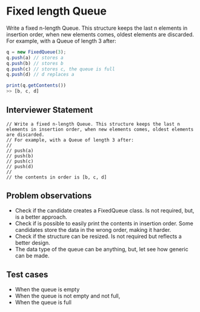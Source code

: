 # Fixed length Queue

Write a fixed n-length Queue. This structure keeps the last n elements in insertion order, when new elements comes, oldest elements are discarded.
For example, with a Queue of length 3 after:
```javascript
q = new FixedQueue(3);
q.push(a) // stores a
q.push(b) // stores b
q.push(c) // stores c, the queue is full
q.push(d) // d replaces a

print(q.getContents())
>> [b, c, d]
```

## Interviewer Statement
```
// Write a fixed n-length Queue. This structure keeps the last n elements in insertion order, when new elements comes, oldest elements are discarded.
// For example, with a Queue of length 3 after:
//
// push(a) 
// push(b)
// push(c)
// push(d)
// 
// the contents in order is [b, c, d]
```

## Problem observations
* Check if the candidate creates a FixedQueue class. Is not required, but, is a better approach.
* Check if is possible to easily print the contents in insertion order. Some candidates store the data in the wrong order, making it harder.
* Check if the structure can be resized. Is not required but reflects a better design.
* The data type of the queue can be anything, but, let see how generic can be made.

## Test cases
* When the queue is empty
* When the queue is not empty and not full,
* When the queue is full